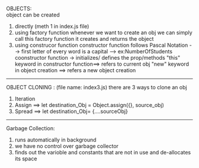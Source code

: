 OBJECTS:  
object can be created 
1. directly (meth 1 in index.js file)
2. using factory function
whenever we want to create an obj we can simply call this factory function
it creates and returns the object 
3. using construcor function
constructor function follows Pascal Notation --> first letter of every word is a capital --> ex:NumberOfStudents
coonstructor function -> initializes/ defines the prop/methods
"this" keyword in constructor function==> refers to current obj
"new" keyword in object creation ==> refers a new object creation

****************************************************
OBJECT CLONING : (file name: index3.js)
there are 3 ways to clone an obj
1. Iteration
2. Assign  ==> let destination_Obj = Object.assign({}, source_obj)
3. Spread  ==> let destination_Obj= {....sourceObj}


*****************************************************
Garbage Collection:
1. runs automatically in background
2. we have no control over garbage collector
3. finds out the varioble and constants that are not in use and de-allocates its space

